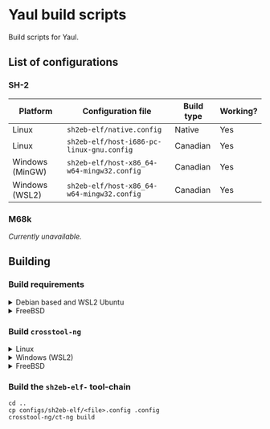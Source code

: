 Yaul build scripts
===

Build scripts for Yaul.

## List of configurations

### SH-2

| Platform        | Configuration file                         | Build type | Working? |
|-----------------|--------------------------------------------|------------|----------|
| Linux           | `sh2eb-elf/native.config`                  | Native     | Yes      |
| Linux           | `sh2eb-elf/host-i686-pc-linux-gnu.config`  | Canadian   | Yes      |
| Windows (MinGW) | `sh2eb-elf/host-x86_64-w64-mingw32.config` | Canadian   | Yes      |
| Windows (WSL2)  | `sh2eb-elf/host-x86_64-w64-mingw32.config` | Canadian   | Yes      |

### M68k

_Currently unavailable._

## Building

### Build requirements

<details>
  <summary>Debian based and WSL2 Ubuntu</summary>

```
apt install \
  texinfo \
  help2man \
  curl \
  lzip \
  meson \
  ninja-build \
  gawk \
  libtool-bin \
  ncurses-dev \
  flex \
  bison
```

</details>

<details>
  <summary>FreeBSD</summary>

```
pkg install \
  autotools \
  gsed \
  texinfo \
  help2man \
  gawk \
  lzma \
  wget \
  bison \
  coreutils \
  gmake \
  unix2dos \
  patch \
  gcc \
  lzip
```

</details>

### Build `crosstool-ng`

<details>
  <summary>Linux</summary>

```
git submodule init
git submodule update

cd crosstool-ng
./bootstrap
./configure --enable-local
make
```

</details>

<details>
  <summary>Windows (WSL2)</summary>

```
git submodule init
git submodule update

cd crosstool-ng
./bootstrap
./configure --enable-local
make
sudo bash -c "echo 0 > /proc/sys/fs/binfmt_misc/status"
```

</details>

<details>
  <summary>FreeBSD</summary>

```
git submodule init
git submodule update

cd crosstool-ng
./bootstrap

MAKE=/usr/local/bin/gmake \
INSTALL=/usr/local/bin/ginstall \
SED=/usr/local/bin/gsed \
PATCH=/usr/local/bin/gpatch \
./configure --enable-local

gmake
```

</details>

### Build the `sh2eb-elf-` tool-chain

```
cd ..
cp configs/sh2eb-elf/<file>.config .config
crosstool-ng/ct-ng build
```
